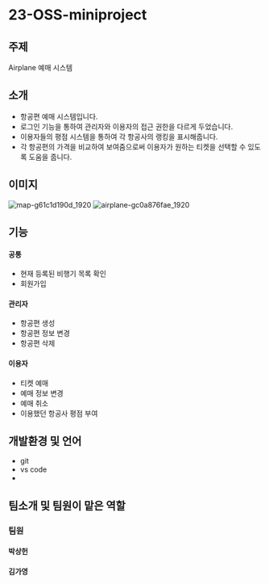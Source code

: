 # 23-OSS-miniproject

## 주제
Airplane 예매 시스템

## 소개
 - 항공편 예매 시스템입니다.
 - 로그인 기능을 통하여 관리자와 이용자의 접근 권한을 다르게 두었습니다.
 - 이용자들의 평점 시스템을 통하여 각 항공사의 랭킹을 표시해줍니다.
 - 각 항공편의 가격을 비교하여 보여줌으로써 이용자가 원하는 티켓을 선택할 수 있도록 도움을 줍니다.

## 이미지
![map-g61c1d190d_1920](https://user-images.githubusercontent.com/126942021/236680278-1983277e-69e6-495e-abca-171ea1c8a0bf.jpg)
![airplane-gc0a876fae_1920](https://user-images.githubusercontent.com/126942021/236680279-0485c96e-ab8d-4de1-998c-130c58f858db.jpg)


## 기능
#### 공통
- 현재 등록된 비행기 목록 확인
- 회원가입

#### 관리자
- 항공편 생성
- 항공편 정보 변경
- 항공편 삭제

#### 이용자
- 티켓 예매
- 예매 정보 변경
- 예매 취소
- 이용했던 항공사 평점 부여

## 개발환경 및 언어
- git
- vs code
- 
## 팀소개 및 팀원이 맡은 역할

### 팀원

#### 박상헌

#### 김가영
